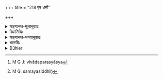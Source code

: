 +++
title = "218 एष धर्मो"

+++

<details><summary>गङ्गानथ-मूलानुवादः</summary>

Thus has the entire law bearing upon the action of ‘Non-payment of Wages’ been explained. After this I am going to expound the law relating to Contract-breakers.—(218)
</details>

<details><summary>मेधातिथिः</summary>

**वेतनादानकर्मण** इति विवादपदस्यास्य[^५५] नामधेयम् एवम् एतत् । तेन न चोद्यम् एतत् । कथं वेतनस्यादानकर्मोक्तं यावता दानकर्माप्य् उक्तम् "न लभेतैव वेतनम्" इति । नाम्नो हि येन केनचिद् अन्वितेन संबन्धिना नामता न विरुद्धा । न हि यावन्तः सूत्रार्थास् ते सर्वे प्रवर्तन्ते । तथा चाग्निहोत्रे यद्य् अप्य् अग्निप्रजापत्योर् होमस् तथाप्य् अग्निहोत्रम् इति नाम प्रवर्तत एव । एतद् उक्तं तत्रैवं स्थूणादर्शे या च समा नीचा स्याद् इति । 


[^५५]:
     M G J: vivādaparasyāsya

**समयः** संवित्[^५६] सङ्केतः- "इदं मया भवताम् अनुमते निश्चितं कर्तव्यम्" इत्य् अभ्युपगमः । तं भिन्दन्ति व्यतिक्रामन्ति ते **समयभेदिनः** । "संविदश् च व्यतिक्रमः" (म्ध् ८.५) इति यद् उद्दिष्टं तद् इदानीम् उच्यते । 



[^५६]:
     M G: samayasiddhiḥ

पूर्वेणार्धेन पूर्वप्रकारेणोपसंहारो ऽपरेण यथोद्दिष्टप्रकरणान्तरसूचनम् ॥ ८.२१८ ॥
</details>

<details><summary>गङ्गानथ-भाष्यानुवादः</summary>

The term ‘*vetanādānakarmaṇaḥ*’ ‘*the action of nonpayment of wages*,’ only names the particular *Head of Dispute*; hence there is no room for any such objection as the following—“How is it that the text speaks of having dealt with the *action of non-payment of wages*,—when the
*action* of *payment* also has been dealt with?”—Because there is
nothing wrong in the *naming* of a subject in accordance with anything that may he related to it; and every little detail does not necessarily enter into its name, for instance, in the *Agni-hotra-rites*, even though libations are actually offered to both *Agni and Prajāpati*, it is called ‘*Agnihotra*,’ ‘offering to Agni’; and similarly in the case of all such names as ‘*Sthūṇā*,’ ‘*Darśa*’ *and so forth*?

‘*Contract*’ is *agreement*, the stipulation or promise, in the form—‘I shall certainly do such and such a thing, exactly in the manner in which you wish.’ The ‘*breakers*’ of this are those who go against it.

What is referred to here is what has been mentioned above (under the Heads of Dispute) as ‘Breach of Contract?’

The first half of the verse sums up the foregoing section and the latter introduces the next.—(218)
</details>

<details><summary>भारुचिः</summary>

उपसंहारोपन्यासार्थः श्लोकः ॥ ८.२१७ ॥
</details>

<details><summary>Bühler</summary>

218	Thus the law for the non-payment of wages has been completely stated; I will next explain the law concerning men who break an agreement.
</details>
